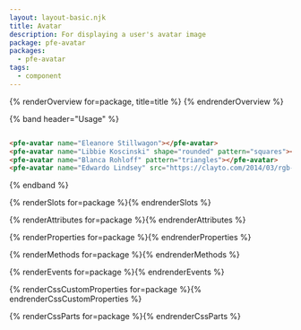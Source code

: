 ```yaml
---
layout: layout-basic.njk
title: Avatar
description: For displaying a user's avatar image
package: pfe-avatar
packages:
  - pfe-avatar
tags:
  - component
---
```


{% renderOverview for=package, title=title %}
  <pfe-avatar name="Libbie Koscinski" shape="rounded" pattern="squares"></pfe-avatar>
{% endrenderOverview %}

{% band header="Usage" %}
  <div style="display: flex; gap: 1em;">
    <pfe-avatar name="Eleanore Stillwagon"></pfe-avatar>
    <pfe-avatar name="Libbie Koscinski" shape="rounded" pattern="squares"></pfe-avatar>
    <pfe-avatar name="Blanca Rohloff" pattern="triangles"></pfe-avatar>
    <pfe-avatar name="Edwardo Lindsey" src="https://clayto.com/2014/03/rgb-webgl-color-cube/colorcube.jpg"></pfe-avatar>
  </div>

  ```html
  <pfe-avatar name="Eleanore Stillwagon"></pfe-avatar>
  <pfe-avatar name="Libbie Koscinski" shape="rounded" pattern="squares"></pfe-avatar>
  <pfe-avatar name="Blanca Rohloff" pattern="triangles"></pfe-avatar>
  <pfe-avatar name="Edwardo Lindsey" src="https://clayto.com/2014/03/rgb-webgl-color-cube/colorcube.jpg"></pfe-avatar>
  ```
{% endband %}

{% renderSlots for=package %}{% endrenderSlots %}

{% renderAttributes for=package %}{% endrenderAttributes %}

{% renderProperties for=package %}{% endrenderProperties %}

{% renderMethods for=package %}{% endrenderMethods %}

{% renderEvents for=package %}{% endrenderEvents %}

{% renderCssCustomProperties for=package %}{% endrenderCssCustomProperties %}

{% renderCssParts for=package %}{% endrenderCssParts %}
